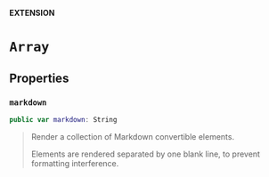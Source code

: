 **EXTENSION**

# `Array`

## Properties
### `markdown`

```swift
public var markdown: String
```

> Render a collection of Markdown convertible elements.
>
> Elements are rendered separated by one blank line, to prevent formatting interference.
